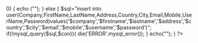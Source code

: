 
  <?PHP
	$con=mysql_connect("localhost","root","");
	if(!$con){
	die('Not connect'.mysql_error());	
	}
	mysql_select_db("trading",$con);

	$company= $_POST['Company'];
	$firstname= $_POST['FirstName'];
	$lastname=$_POST['LastName'];
	$address=$_POST ['Address'];
	$country=$_POST['Country'];
	$city=$_POST['City'];
	$email=$_POST['Email'];
	$mobile=$_POST['Mobile'];
	$username=$_POST['UserName'];
	$password=$_POST ['Pass_word'];
	
 

$query = "SELECT * FROM user WHERE username='$username'";

$result1 = mysql_query($query) or die (mysql_error().$query);    
$count = mysql_num_rows($result1);

if ($count>0) {
echo ("<SCRIPT LANGUAGE='JavaScript'>
        window.alert('username already exist')
        window.location.href='register.html'
        </SCRIPT>");
} else {
	  
	$sql="insert into user(Company,FirstName,LastName,Address,Country,City,Email,Mobile,UserName,Password)values('$company','$firstname','$lastname','$address','$country','$city','$email','$mobile','$username','$password')";
    if(!mysql_query($sql,$con)){
	  die('ERROR'.mysql_error());
	}

	echo("<SCRIPT LANGUAGE='JavaScript'>
        window.alert('Data Succesfully Enter!')
		window.location.href='profile.php';
        </SCRIPT>"); 
}
	
        

 ?>

